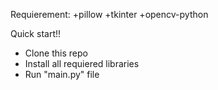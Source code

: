 Requierement:
+pillow
+tkinter
+opencv-python

Quick start!!
- Clone this repo
- Install all requiered libraries
- Run "main.py" file
